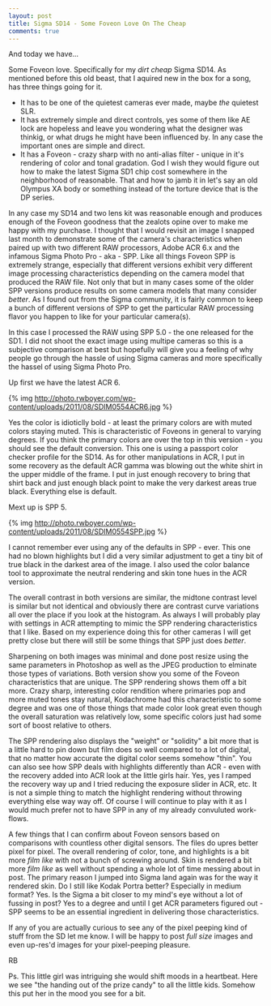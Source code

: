 ```yaml
---
layout: post
title: Sigma SD14 - Some Foveon Love On The Cheap
comments: true
---
```

And today we have...

Some Foveon love. Specifically for my <em>dirt cheap</em> Sigma SD14. As mentioned before this old beast, that I aquired new in the box for a song, has three things going for it.
<ul>
	<li>It has to be one of the quietest cameras ever made, maybe <em>the</em> quietest SLR.</li>
	<li>It has extremely simple and direct controls, yes some of them like AE lock are hopeless and leave you wondering what the designer was thinkig, or what drugs he might have been influenced by. In any case the important ones are simple and direct.</li>
	<li>It has a Foveon - crazy sharp with no anti-alias filter - unique in it's rendering of color and tonal gradation. God I wish they would figure out how to make the latest Sigma SD1 chip cost somewhere in the neighborhood of reasonable. That and how to jamb it in let's say an old Olympus XA body or something instead of the torture device that is the DP series.</li>
</ul>
In any case my SD14 and two lens kit was reasonable enough and produces enough of the Foveon goodness that the zealots opine over to make me happy with my purchase. I thought that I would revisit an image I snapped last month to demonstrate some of the camera's characteristics when paired up with two different RAW processors, Adobe ACR 6.x and the infamous Sigma Photo Pro - aka - SPP. Like all things Foveon SPP is extremely strange, especially that different versions exhibit very different image processing characteristics depending on the camera model that produced the RAW file. Not only that but in many cases some of the older SPP versions produce results on some camera models that many consider <em>better</em>. As I found out from the Sigma community, it is fairly common to keep a bunch of different versions of SPP to get the particular RAW processing flavor you happen to like for your particular camera(s).

In this case I processed the RAW using SPP 5.0 - the one released for the SD1. I did not shoot the exact image using multipe cameras so this is a subjective comparison at best but hopefully will give you a feeling of why people go through the hassle of using Sigma cameras and more specifically the hassel of using Sigma Photo Pro.

Up first we have the latest ACR 6.

{% img http://photo.rwboyer.com/wp-content/uploads/2011/08/SDIM0554ACR6.jpg %}

Yes the color is idioticlly bold - at least the primary colors are with muted colors staying muted. This is characteristic of Foveons in general to varying degrees. If you think the primary colors are over the top in this version - you should see the default conversion. This one is using a passport color checker profile for the SD14. As for other manipulations in ACR, I put in some recovery as the default ACR gamma was blowing out the white shirt in the upper middle of the frame. I put in just enough recovery to bring that shirt back and just enough black point to make the very darkest areas true black. Everything else is default.

Mext up is SPP 5.

{% img http://photo.rwboyer.com/wp-content/uploads/2011/08/SDIM0554SPP.jpg %}

I cannot remember ever using any of the defaults in SPP - ever. This one had no blown highlights but I did a very similar adjustment to get a tiny bit of true black in the darkest area of the image. I also used the color balance tool to approximate the neutral rendering and skin tone hues in the ACR version.

The overall contrast in both versions are similar, the midtone contrast level is similar but not identical and obviously there are contrast curve variations all over the place if you look at the histogram. As always I will probably play with settings in ACR attempting to mimic the SPP rendering characteristics that I like. Based on my experience doing this for other cameras I will get pretty close but there will still be some things that SPP just does <em>better</em>.

Sharpening on both images was minimal and done post resize using the same parameters in Photoshop as well as the JPEG production to elminate those types of variations. Both version show you some of the Foveon characteristics that are unique. The SPP rendering shows them off a bit more. Crazy sharp, interesting color rendition where primaries pop and more muted tones stay natural, Kodachrome had this characteristic to some degree and was one of those things that made color look great even though the overall saturation was relatively low, some specific colors just had some sort of boost relative to others.

The SPP rendering also displays the "weight" or "solidity" a bit more that is a little hard to pin down but film does so well compared to a lot of digital, that no matter how accurate the digital color seems somehow "thin". You can also see how SPP deals with highlights differently than ACR - even with the recovery added into ACR look at the little girls hair. Yes, yes I ramped the recovery way up and I tried reducing the exposure slider in ACR, etc. It is not a simple thing to match the highlight rendering without throwing everything else way way off. Of course I will continue to play with it as I would much prefer not to have SPP in any of my already convuluted work-flows.

A few things that I can confirm about Foveon sensors based on comparisons with countless other digital sensors. The files do upres better pixel for pixel. The overall rendering of color, tone, and highlights is a bit more <em>film like</em> with not a bunch of screwing around. Skin is rendered a bit more <em>film like</em> as well without spending a whole lot of time messing about in post. The primary reason I jumped into Sigma land again was for the way it rendered skin. Do I still like Kodak Portra better? Especially in medium format? Yes. Is the Sigma a bit closer to my mind's eye without a lot of fussing in post? Yes to a degree and until I get ACR parameters figured out - SPP seems to be an essential ingredient in delivering those characteristics.

If any of you are actually curious to see any of the pixel peeping kind of stuff from the SD let me know. I will be happy to post <em>full size</em> images and even up-res'd images for your pixel-peeping pleasure.

RB

Ps. This little girl was intriguing she would shift moods in a heartbeat. Here we see "the handing out of the prize candy" to all the little kids. Somehow this put her in the mood you see for a bit.